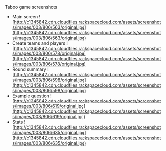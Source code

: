 Taboo game screenshots

  * Main screen
![http://c1345842.cdn.cloudfiles.rackspacecloud.com/assets/screenshots/images/003/806/563/original.jpg](http://c1345842.cdn.cloudfiles.rackspacecloud.com/assets/screenshots/images/003/806/563/original.jpg)
  * Create teams and players
![http://c1345842.cdn.cloudfiles.rackspacecloud.com/assets/screenshots/images/003/806/578/original.jpg](http://c1345842.cdn.cloudfiles.rackspacecloud.com/assets/screenshots/images/003/806/578/original.jpg)
  * Round summary
![http://c1345842.cdn.cloudfiles.rackspacecloud.com/assets/screenshots/images/003/806/598/original.jpg](http://c1345842.cdn.cloudfiles.rackspacecloud.com/assets/screenshots/images/003/806/598/original.jpg)
  * Example question
![http://c1345842.cdn.cloudfiles.rackspacecloud.com/assets/screenshots/images/003/806/619/original.jpg](http://c1345842.cdn.cloudfiles.rackspacecloud.com/assets/screenshots/images/003/806/619/original.jpg)
  * Stats
![http://c1345842.cdn.cloudfiles.rackspacecloud.com/assets/screenshots/images/003/806/635/original.jpg](http://c1345842.cdn.cloudfiles.rackspacecloud.com/assets/screenshots/images/003/806/635/original.jpg)